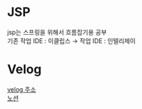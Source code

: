 # JSP
jsp는 스프링을 위해서 흐름잡기용 공부 <br />
기존 작업 IDE : 이클립스 → 작업 IDE : 인텔리제이


# Velog

[velog 주소](https://velog.io/@zxzz45/series/JSP) <br/>
[노션](https://www.notion.so/082100546301466f851bd6b6794546b4?v=e140c422be7a49ec9132c9bd73684ca2)

